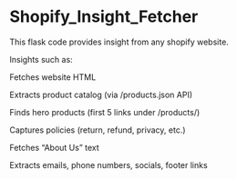 # Shopify_Insight_Fetcher
This flask code provides insight from any shopify website. 

Insights such as:

  Fetches website HTML

  Extracts product catalog (via /products.json API)

  Finds hero products (first 5 links under /products/)

  Captures policies (return, refund, privacy, etc.)

  Fetches “About Us” text

  Extracts emails, phone numbers, socials, footer links
